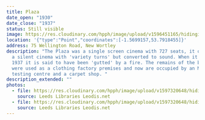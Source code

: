 ```yaml
---
title: Plaza
date_open: "1930"
date_close: "1937"
status: Still visible
image: https://res.cloudinary.com/hpph/image/upload/v1596451165/hidinginplainsight/plaza_wellingtonrd.svg
location: '{"type":"Point","coordinates":[-1.5699157,53.7918455]}'
address: 75 Wellington Road, New Wortley
description: "The Plaza was a single screen cinema with 727 seats, it opened as
  a silent cinema with 'variety turns' but converted to sound. When it closed in
  1937 it is said to have been 'gutted' by a fire. The remains of the building
  were used as a clothing factory premises and now are occupied by an MOT
  testing centre and a carpet shop. "
description_extended: ""
photos:
  - file: https://res.cloudinary.com/hpph/image/upload/v1597320648/hidinginplainsight/The_Plaza_Leeds_Libraries_2003103_33582705.jpg
    source: Leeds Libraries Leodis.net
  - file: https://res.cloudinary.com/hpph/image/upload/v1597320648/hidinginplainsight/The_Plaza_Leeds_Libraries_2003103_69370669.jpg
    source: Leeds Libraries Leodis.net
---
```


